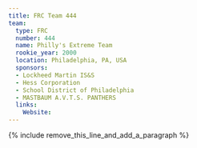```yaml
---
title: FRC Team 444
team:
  type: FRC
  number: 444
  name: Philly's Extreme Team
  rookie_year: 2000
  location: Philadelphia, PA, USA
  sponsors:
  - Lockheed Martin IS&S
  - Hess Corporation
  - School District of Philadelphia
  - MASTBAUM A.V.T.S. PANTHERS
  links:
    Website:
---
```


{% include remove_this_line_and_add_a_paragraph %}